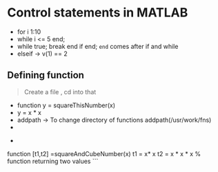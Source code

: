 # Control statements in MATLAB

* for i 1:10
* while i <= 5 end;
* while true; break end if end;  `end` comes after if and while
* elseif -> v(1) == 2 

## Defining function
> Create a file , cd into that
* function y = squareThisNumber(x)
* y = x * x
* addpath -> To change directory of functions addpath(/usr/work/fns)
* 
* ```matlab
function [t1,t2]  =squareAndCubeNumber(x)
    t1  = x* x
    t2 = x * x * x
    % function returning two values
    ```
    